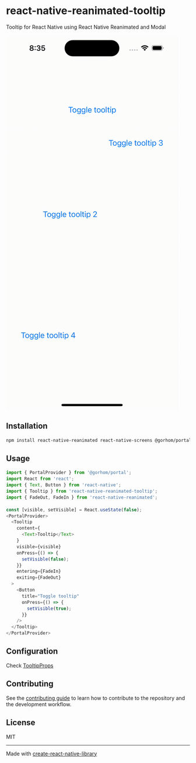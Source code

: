# react-native-reanimated-tooltip

Tooltip for React Native using React Native Reanimated and Modal

![Demo 1](./demo.gif)

## Installation

```sh
npm install react-native-reanimated react-native-screens @gorhom/portal react-native-reanimated-tooltip
```

## Usage

```ts
import { PortalProvider } from '@gorhom/portal';
import React from 'react';
import { Text, Button } from 'react-native';
import { Tooltip } from 'react-native-reanimated-tooltip';
import { FadeOut, FadeIn } from 'react-native-reanimated';

const [visible, setVisible] = React.useState(false);
<PortalProvider>
  <Tooltip
    content={
      <Text>Tooltip</Text>
    }
    visible={visible}
    onPress={() => {
      setVisible(false);
    }}
    entering={FadeIn}
    exiting={FadeOut}
  >
    <Button
      title="Toggle tooltip"
      onPress={() => {
        setVisible(true);
      }}
    />
  </Tooltip>
</PortalProvider>

```

## Configuration

Check [TooltipProps](https://github.com/johankasperi/react-native-reanimated-tooltip/blob/efd333ae9dea7d1705a8828f2a82ba65338956f2/src/Tooltip.tsx#L29)

## Contributing

See the [contributing guide](CONTRIBUTING.md) to learn how to contribute to the repository and the development workflow.

## License

MIT

---

Made with [create-react-native-library](https://github.com/callstack/react-native-builder-bob)
